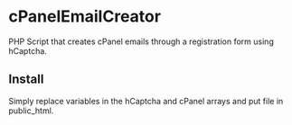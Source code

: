 # cPanelEmailCreator
PHP Script that creates cPanel emails through a registration form using hCaptcha.

## Install

Simply replace variables in the hCaptcha and cPanel arrays and put file in public_html. 
